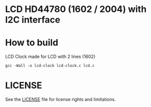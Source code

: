 # LCD HD44780 (1602 / 2004) with I2C interface

# How to build
LCD Clock made for LCD with 2 lines (1602)
```
gcc -Wall -o lcd-clock lcd-clock.c lcd.c
```
# LICENSE
See the [LICENSE](../../LICENSE.md) file for license rights and limitations.
